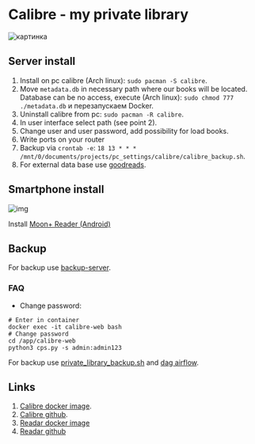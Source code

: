 # Calibre - my private library
![картинка](./img/main.png)

## Server install
1. Install on pc calibre (Arch linux): `sudo pacman -S calibre`.
1. Move `metadata.db` in necessary path where our books will be located. Database can be no access, execute (Arch linux): `sudo chmod 777 ./metadata.db` и перезапускаем Docker.
1. Uninstall calibre from pc: `sudo pacman -R calibre`.
1. In user interface select path (see point 2).
1. Change user and user password, add possibility for load books.
1. Write ports on your router
1. Backup via `crontab -e`: `18 13 * * * /mnt/0/documents/projects/pc_settings/calibre/calibre_backup.sh`.
1. For external data base use [goodreads](https://www.goodreads.com).

## Smartphone install
![img](https://play-lh.googleusercontent.com/DSZo9j5cd46iHJNg1WvqQUfxdOiufs4LEnKuwmiY4wzYS-enODO4pYQOEc9auExxkQ=w240-h480)

Install [Moon+ Reader (Android)](https://play.google.com/store/apps/details?id=com.flyersoft.moonreader&hl=ru&gl=US)

## Backup
For backup use [backup-server](https://github.com/VolokzhaninVadim/duplicati).

### FAQ
* Change password:
```
# Enter in container
docker exec -it calibre-web bash
# Change password
cd /app/calibre-web
python3 cps.py -s admin:admin123
```
For backup use [private_library_backup.sh](./private_library_backup.sh) and [dag airflow](https://github.com/VolokzhaninVadim/airflow/blob/main/dags/backup_s3.py).

## Links
1. [Calibre docker image](https://docs.linuxserver.io/images/docker-calibre-web).
1. [Calibre github](https://github.com/janeczku/calibre-web).
1. [Readar docker image](https://hub.docker.com/r/hotio/readarr)
1. [Readar github](https://github.com/hotio/readarr)
